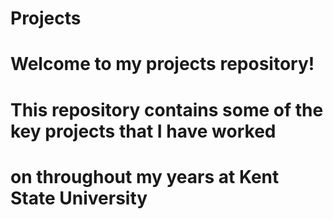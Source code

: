 # Projects
# Welcome to my projects repository!
# This repository contains some of the key projects that I have worked
# on throughout my years at Kent State University
